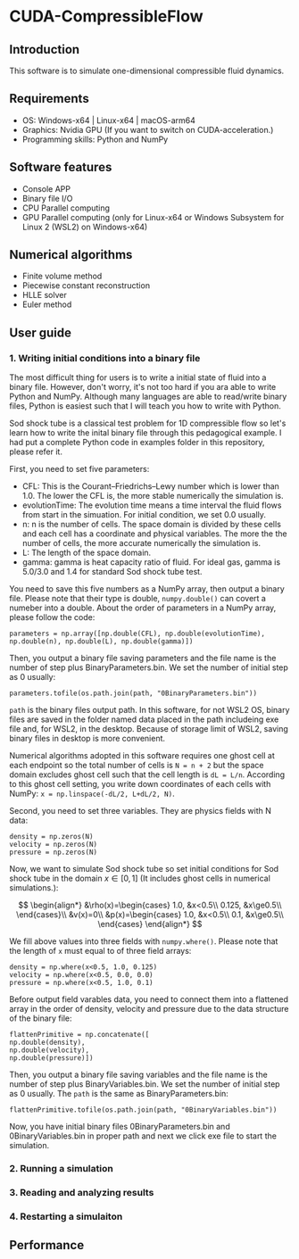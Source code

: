 # CUDA-CompressibleFlow
## Introduction
This software is to simulate one-dimensional compressible fluid dynamics.
## Requirements
- OS: Windows-x64 | Linux-x64 | macOS-arm64
- Graphics: Nvidia GPU (If you want to switch on CUDA-acceleration.)
- Programming skills: Python and NumPy
## Software features
- Console APP
- Binary file I/O
- CPU Parallel computing
- GPU Parallel computing (only for Linux-x64 or Windows Subsystem for Linux 2 (WSL2) on Windows-x64)
## Numerical algorithms
- Finite volume method
- Piecewise constant reconstruction
- HLLE solver
- Euler method
## User guide
### 1. Writing initial conditions into a binary file
The most difficult thing for users is to write a initial state of fluid into a binary file. However, don't worry, it's not too hard if you ara able to write Python and NumPy. 
Although many languages are able to read/write binary files, Python is easiest such that I will teach you how to write with Python.

Sod shock tube is a classical test problem for 1D compressible flow so let's learn how to write the inital binary file through this pedagogical example.
I had put a complete Python code in examples folder in this repository, please refer it.

First, you need to set five parameters:
- CFL: This is the Courant–Friedrichs–Lewy number which is lower than 1.0. The lower the CFL is, the more stable numerically the simulation is.
- evolutionTime: The evolution time means a time interval the fluid flows from start in the simuation. For initial condition, we set 0.0 usually.
- n: n is the number of cells. The space domain is divided by these cells and each cell has a coordinate and physical variables. The more the the number of cells, the more accurate numerically the simulation is.
- L: The length of the space domain.
- gamma: gamma is heat capacity ratio of fluid. For ideal gas, gamma is 5.0/3.0 and 1.4 for standard Sod shock tube test.

You need to save this five numbers as a NumPy array, then output a binary file. Please note that their type is double, `numpy.double()` can covert a numeber into a double. About the order of parameters in a NumPy array, please follow the code: 
```
parameters = np.array([np.double(CFL), np.double(evolutionTime), np.double(n), np.double(L), np.double(gamma)])
``` 
Then, you output a binary file saving parameters and the file name is the number of step plus BinaryParameters.bin. We set the number of initial step as 0 usually:
```
parameters.tofile(os.path.join(path, "0BinaryParameters.bin"))
```
`path` is the binary files output path. In this software, for not WSL2 OS, binary files are saved in the folder named data placed in the path includeing exe file and, for WSL2, in the desktop.
Because of storage limit of WSL2, saving binary files in desktop is more convenient.

Numerical algorithms adopted in this software requires one ghost cell at each endpoint so the total number of cells is `N = n + 2` but the space domain excludes ghost cell such that the cell length is `dL = L/n`.
According to this ghost cell setting, you write down coordinates of each cells with NumPy: `x = np.linspace(-dL/2, L+dL/2, N)`.

Second, you need to set three variables. They are physics fields with N data:
```
density = np.zeros(N)
velocity = np.zeros(N)
pressure = np.zeros(N)
```
Now, we want to simulate Sod shock tube so set initial conditions for Sod shock tube in the domain $x\in[0, 1]$ (It includes ghost cells in numerical simulations.):

$$
\begin{align*} 
&\rho(x)=\begin{cases}
1.0, &x<0.5\\
0.125, &x\ge0.5\\
\end{cases}\\
&v(x)=0\\
&p(x)=\begin{cases}
1.0, &x<0.5\\
0.1, &x\ge0.5\\
\end{cases}
\end{align*}
$$

We fill above values into three fields with `numpy.where()`. Please note that the length of `x` must equal to of three field arrays:
```
density = np.where(x<0.5, 1.0, 0.125)
velocity = np.where(x<0.5, 0.0, 0.0)
pressure = np.where(x<0.5, 1.0, 0.1)
```
Before output field varables data, you need to connect them into a flattened array in the order of density, velocity and pressure due to the data structure of the binary file:
```
flattenPrimitive = np.concatenate([
np.double(density), 
np.double(velocity), 
np.double(pressure)])
```
Then, you output a binary file saving variables and the file name is the number of step plus BinaryVariables.bin. We set the number of initial step as 0 usually. The `path` is the same as BinaryParameters.bin:
```
flattenPrimitive.tofile(os.path.join(path, "0BinaryVariables.bin"))
```
Now, you have initial binary files 0BinaryParameters.bin and 0BinaryVariables.bin in proper path and next we click exe file to start the simulation.
### 2. Running a simulation
### 3. Reading and analyzing results
### 4. Restarting a simulaiton
## Performance
